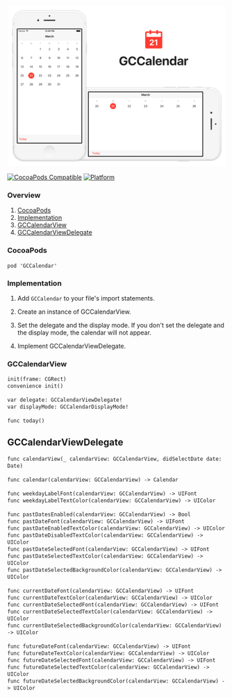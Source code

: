 ![banner](Screenshots/Banner.png)

[![CocoaPods Compatible](https://img.shields.io/cocoapods/v/GCCalendar.svg)](https://img.shields.io/cocoapods/v/GCCalendar.svg)
[![Platform](https://img.shields.io/cocoapods/p/GCCalendar.svg?style=flat)](http://cocoadocs.org/docsets/GCCalendar)

### Overview

1. [CocoaPods](https://github.com/graycampbell/GCCalendar#cocoapods)
2. [Implementation](https://github.com/graycampbell/GCCalendar#implementation)
3. [GCCalendarView](https://github.com/graycampbell/GCCalendar#gccalendarview)
4. [GCCalendarViewDelegate](https://github.com/graycampbell/GCCalendar#gccalendarviewdelegate)

### CocoaPods

```
pod 'GCCalendar'
```

### Implementation

1. Add `GCCalendar` to your file's import statements.

2. Create an instance of GCCalendarView.

3. Set the delegate and the display mode. If you don't set the delegate and the display mode, the calendar will not appear.

4. Implement GCCalendarViewDelegate.

### GCCalendarView

```
init(frame: CGRect)
convenience init()

var delegate: GCCalendarViewDelegate!
var displayMode: GCCalendarDisplayMode!

func today()
```

## GCCalendarViewDelegate

```
func calendarView(_ calendarView: GCCalendarView, didSelectDate date: Date)

func calendar(calendarView: GCCalendarView) -> Calendar

func weekdayLabelFont(calendarView: GCCalendarView) -> UIFont
func weekdayLabelTextColor(calendarView: GCCalendarView) -> UIColor

func pastDatesEnabled(calendarView: GCCalendarView) -> Bool
func pastDateFont(calendarView: GCCalendarView) -> UIFont
func pastDateEnabledTextColor(calendarView: GCCalendarView) -> UIColor
func pastDateDisabledTextColor(calendarView: GCCalendarView) -> UIColor
func pastDateSelectedFont(calendarView: GCCalendarView) -> UIFont
func pastDateSelectedTextColor(calendarView: GCCalendarView) -> UIColor
func pastDateSelectedBackgroundColor(calendarView: GCCalendarView) -> UIColor

func currentDateFont(calendarView: GCCalendarView) -> UIFont
func currentDateTextColor(calendarView: GCCalendarView) -> UIColor
func currentDateSelectedFont(calendarView: GCCalendarView) -> UIFont
func currentDateSelectedTextColor(calendarView: GCCalendarView) -> UIColor
func currentDateSelectedBackgroundColor(calendarView: GCCalendarView) -> UIColor

func futureDateFont(calendarView: GCCalendarView) -> UIFont
func futureDateTextColor(calendarView: GCCalendarView) -> UIColor
func futureDateSelectedFont(calendarView: GCCalendarView) -> UIFont
func futureDateSelectedTextColor(calendarView: GCCalendarView) -> UIColor
func futureDateSelectedBackgroundColor(calendarView: GCCalendarView) -> UIColor
```
